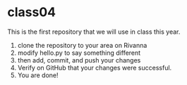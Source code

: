 # class04
This is the first repository that we will use in class this year. 

1) clone the repository to your area on Rivanna
2) modify hello.py to say something different
3) then add, commit, and push your changes
4) Verify on GitHub that your changes were successful.
5) You are done!    
